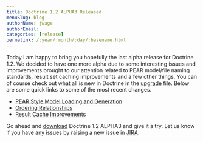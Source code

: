 ```yaml
---
title: Doctrine 1.2 ALPHA3 Released
menuSlug: blog
authorName: jwage 
authorEmail: 
categories: [release]
permalink: /:year/:month/:day/:basename.html
---
```

Today I am happy to bring you hopefully the last alpha release for
Doctrine 1.2. We decided to have one more alpha due to some interesting
issues and improvements brought to our attention related to PEAR
model/file naming standards, result set caching improvements and a few
other things. You can of course check out what all is new in Doctrine in
the [upgrade](http://www.doctrine-project.org/upgrade/1_2) file. Below
are some quick links to some of the most recent changes.

-   [PEAR Style Model Loading and
    Generation](http://www.doctrine-project.org/upgrade/1_2#PEAR%20Style%20Model%20Loading%20and%20Generation)
-   [Ordering
    Relationships](http://www.doctrine-project.org/upgrade/1_2#Ordering%20Relationships)
-   [Result Cache
    Improvements](http://www.doctrine-project.org/upgrade/1_2#Result%20Cache%20Improvements)

Go ahead and [download](http://www.doctrine-project.org/download)
Doctrine 1.2 ALPHA3 and give it a try. Let us know if you have any
issues by raising a new issue in
[JIRA](http://www.doctrine-project.org/jira).
